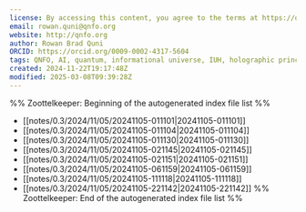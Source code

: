```yaml
---
license: By accessing this content, you agree to the terms at https://qnfo.org/LICENSE
email: rowan.quni@qnfo.org
website: http://qnfo.org
author: Rowan Brad Quni
ORCID: https://orcid.org/0009-0002-4317-5604
tags: QNFO, AI, quantum, informational universe, IUH, holographic principle
created: 2024-11-22T19:17:48Z
modified: 2025-03-08T09:39:28Z
---
```


%% Zoottelkeeper: Beginning of the autogenerated index file list %%
-  [[notes/0.3/2024/11/05/20241105-011101|20241105-011101]]
-  [[notes/0.3/2024/11/05/20241105-011104|20241105-011104]]
-  [[notes/0.3/2024/11/05/20241105-011130|20241105-011130]]
-  [[notes/0.3/2024/11/05/20241105-021145|20241105-021145]]
-  [[notes/0.3/2024/11/05/20241105-021151|20241105-021151]]
-  [[notes/0.3/2024/11/05/20241105-061159|20241105-061159]]
-  [[notes/0.3/2024/11/05/20241105-111118|20241105-111118]]
-  [[notes/0.3/2024/11/05/20241105-221142|20241105-221142]]
%% Zoottelkeeper: End of the autogenerated index file list %%
